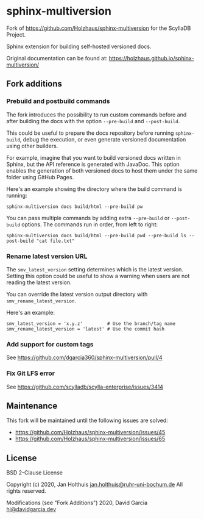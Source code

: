 # sphinx-multiversion

Fork of https://github.com/Holzhaus/sphinx-multiversion for the ScyllaDB Project.

Sphinx extension for building self-hosted versioned docs.

Original documentation can be found at: https://holzhaus.github.io/sphinx-multiversion/

## Fork additions

### Prebuild and postbuild commands

The fork introduces the possibility to run custom commands before and after building the docs with the option `--pre-build` and `--post-build`.

This could be useful to prepare the docs repository before running `sphinx-build`, debug the execution, or even generate versioned documentation using other builders.

For example, imagine that you want to build versioned docs written in Sphinx, but the API reference is generated with JavaDoc. This option enables the generation of both versioned docs to host them under the same folder using GitHub Pages.

Here's an example showing the directory where the build command is running:

```
sphinx-multiversion docs build/html --pre-build pw
```

You can pass multiple commands by adding extra `--pre-build` or `--post-build` options. The commands run in order, from left to right:

```
sphinx-multiversion docs build/html --pre-build pwd --pre-build ls --post-build "cat file.txt"
```

### Rename latest version URL

The `smv_latest_version` setting determines which is the latest version.
Setting this option could be useful to show a warning when users are not reading the latest version.

You can override the latest version output directory with `smv_rename_latest_version`.

Here's an example:

```
smv_latest_version = 'x.y.z'         # Use the branch/tag name
smv_rename_latest_version = 'latest' # Use the commit hash
```

### Add support for custom tags

See https://github.com/dgarcia360/sphinx-multiversion/pull/4

### Fix Git LFS error

See https://github.com/scylladb/scylla-enterprise/issues/3414


## Maintenance

This fork will be maintained until the following issues are solved:

- https://github.com/Holzhaus/sphinx-multiversion/issues/45
- https://github.com/Holzhaus/sphinx-multiversion/issues/65

## License

BSD 2-Clause License

Copyright (c) 2020, Jan Holthuis <jan.holthuis@ruhr-uni-bochum.de>
All rights reserved.

Modifications (see "Fork Additions") 2020, David Garcia <hi@davidgarcia.dev>
